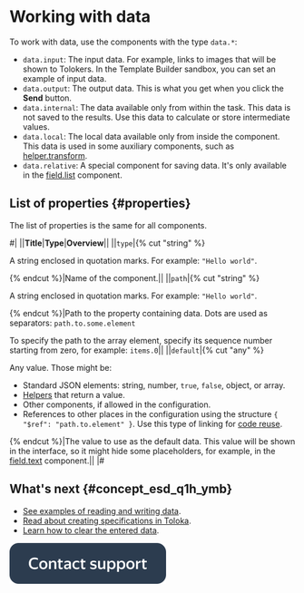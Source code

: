# Working with data

To work with data, use the components with the type `data.*`:

- `data.input`: The input data. For example, links to images that will be shown to Tolokers. In the Template Builder sandbox, you can set an example of input data.
- `data.output`: The output data. This is what you get when you click the **Send** button.
- `data.internal`: The data available only from within the task. This data is not saved to the results. Use this data to calculate or store intermediate values.
- `data.local`: The local data available only from inside the component. This data is used in some auxiliary components, such as [helper.transform](../reference/helper.transform.md).
- `data.relative`: A special component for saving data. It's only available in the [field.list](../reference/field.list.md) component.


## List of properties {#properties}

The list of properties is the same for all components.

#|
||**Title**|**Type**|**Overview**||
||`type`|{% cut "string" %}

A string enclosed in quotation marks. For example: `"Hello world"`.

{% endcut %}|Name of the component.||
||`path`|{% cut "string" %}

A string enclosed in quotation marks. For example: `"Hello world"`.

{% endcut %}|Path to the property containing data. Dots are used as separators: `path.to.some.element`

To specify the path to the array element, specify its sequence number starting from zero, for example: `items.0`||
||`default`|{% cut "any" %}

Any value. Those might be:
- Standard JSON elements: string, number, `true`, `false`, object, or array.
- [Helpers](../reference/helpers.md) that return a value.
- Other components, if allowed in the configuration.
- References to other places in the configuration using the structure `{ "$ref": "path.to.element" }`. Use this type of linking for [code reuse](../best-practices/reuse.md).

{% endcut %}|The value to use as the default data.
This value will be shown in the interface, so it might hide some placeholders, for example, in the [field.text](../reference/field.text.md) component.||
|#

## What's next {#concept_esd_q1h_ymb}

- [See examples of reading and writing data](input-output-data.md).
- [Read about creating specifications in Toloka](create-specs.md).
- [Learn how to clear the entered data](clear-data.md).


[![image](../_images/buttons/contact-support.svg)](../concepts/support.md)
